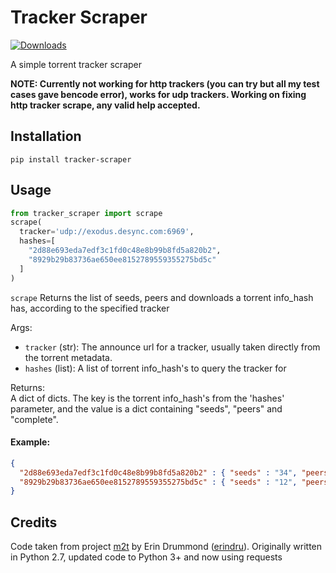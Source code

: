 # Tracker Scraper
[![Downloads](https://pepy.tech/badge/tracker-scraper)](https://pepy.tech/project/tracker-scraper)

A simple torrent tracker scraper

**NOTE: Currently not working for http trackers (you can try but all my test cases gave bencode error), works for udp trackers. Working on fixing http tracker scrape, any valid help accepted.**

## Installation
`pip install tracker-scraper`

## Usage
```python
from tracker_scraper import scrape
scrape(
  tracker='udp://exodus.desync.com:6969',
  hashes=[
    "2d88e693eda7edf3c1fd0c48e8b99b8fd5a820b2",
    "8929b29b83736ae650ee8152789559355275bd5c"
  ]
)
```

`scrape` Returns the list of seeds, peers and downloads a torrent info_hash has, according to the specified tracker

Args:  
- `tracker` (str): The announce url for a tracker, usually taken directly from the torrent metadata.  
- `hashes` (list): A list of torrent info_hash's to query the tracker for

Returns:  
A dict of dicts. The key is the torrent info_hash's from the 'hashes' parameter,
and the value is a dict containing "seeds", "peers" and "complete".

#### Example:
```json
{
  "2d88e693eda7edf3c1fd0c48e8b99b8fd5a820b2" : { "seeds" : "34", "peers" : "189", "complete" : "10" },
  "8929b29b83736ae650ee8152789559355275bd5c" : { "seeds" : "12", "peers" : "0", "complete" : "290" }
}
```

## Credits
Code taken from project [m2t](https://github.com/erindru/m2t/blob/master/m2t/scraper.py) by Erin Drummond ([erindru](https://github.com/erindru)). Originally written in Python 2.7, updated code to Python 3+ and now using requests
